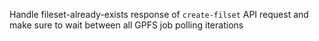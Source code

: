 Handle fileset-already-exists response of `create-filset` API request and make sure to wait between all GPFS job polling iterations
